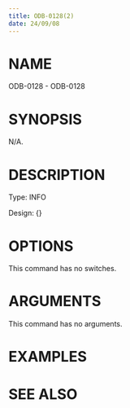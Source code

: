 ```yaml
---
title: ODB-0128(2)
date: 24/09/08
---
```


# NAME

ODB-0128 - ODB-0128

# SYNOPSIS

N/A.

# DESCRIPTION

Type: INFO

Design: {}

# OPTIONS

This command has no switches.

# ARGUMENTS

This command has no arguments.

# EXAMPLES

# SEE ALSO
